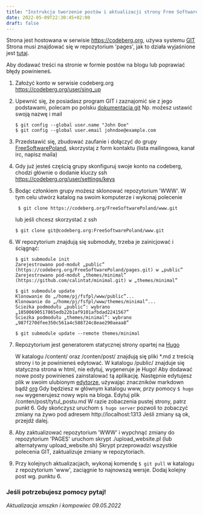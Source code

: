```yaml
---
title: "Instrukcja tworzenie postów i aktualizacji strony Free Software Poland"
date: 2022-05-09T22:30:45+02:00
draft: false
---
```


  Strona jest hostowana w serwisie https://codeberg.org, używa systemu [GIT](https://pl.wikipedia.org/wiki/Git_(oprogramowanie))
Strona musi znajdować się w repozytorium 'pages', jak to działa wyjaśnione jest [tutaj](https://docs.codeberg.org/codeberg-pages/).

  Aby dodawać treści na stronie w formie postów na blogu lub poprawiać błędy powinieneś.

1. Założyć konto w serwisie codeberg.org https://codeberg.org/user/sing_up

2. Upewnić się, że posiadasz program GIT i zaznajomić sie z jego podstawami, polecam po polsku [dokumentacja git](https://git-scm.com/book/pl/v2)
   Np. możesz ustawić swoją nazwę i mail
   ```
   $ git config --global user.name "John Doe"
   $ git config --global user.email johndoe@example.com
    ```
   
3. Przedstawić się, zbudować zaufanie i dołączyć do grupy [FreeSoftwarePoland](https://codeberg.org/FreeSoftwarePoland), skorzystaj z form kontaktu (lista mailingowa, kanał irc, napisz maila)
   
4. Gdy już jesteś częścią grupy skonfiguruj swoje konto na codeberg, chodzi głównie o dodanie kluczy ssh https://codeberg.org/user/settings/keys

5. Bodąc członkiem grupy możesz sklonować repozytorium 'WWW'. W tym celu utwórz katalog na swoim komputerze i wykonaj polecenie
   ``` 
    $ git clone https://codeberg.org/FreeSoftwarePoland/www.git
    ```
    
    lub jeśli chcesz skorzystać z ssh
    
    ```
    $ git clone git@codeberg.org:FreeSoftwarePoland/www.git
    ```

6. W repozytorium znajdują się submoduły, trzeba je zainicjować i ściągnąć:
    ```
    $ git submodule init
    Zarejestrowano pod-moduł „public” (https://codeberg.org/FreeSoftwarePoland/pages.git) w „public”
    Zarejestrowano pod-moduł „themes/minimal” (https://github.com/calintat/minimal.git) w „themes/minimal”

    $ git submodule update 
    Klonowanie do „/home/pj/fsfpl/www/public”...
    Klonowanie do „/home/pj/fsfpl/www/themes/minimal”...
    Ścieżka podmodułu „public”: wybrano „18500690517865edb22b1af9101afbdad2241567”
    Ścieżka podmodułu „themes/minimal”: wybrano „987f270dfee350c561a4c588724c8eae290aeaa8”

    $ git submodule update --remote themes/minimal	
    ```

7. Repozytorium jest generatorem statycznej strony opartej na [Hugo](https://gohugo.io/getting-started/quick-start/)
    
    W katalogu /content/ oraz /conten/post/  znajdują się pliki *.md  z treścią strony i to je powinieneś edytować.
    W katalogu /public/ znajduje się statyczna strona w html, nie edytuj, wygeneruje je Hugo!
    Aby dodawać nowe posty powinieneś zainstalować tą aplikację.
    Następnie edytujesz plik w swoim ulubionym [edytorze](https://www.gnu.org/software/emacs/), używając znaczników markdown bądź [org](https://orgmode.org/)
    Gdy będziesz w głównym katalogu www, przy pomocy ```$ hugo new``` wygenerujesz nowy wpis na bloga. Edytuj plik /conten/post/tytul_postu.md
    W razie zobaczenia pustej strony, patrz punkt 6.
    Gdy skończysz uruchom ```$ hugo server``` pozwoli to zobaczyć zmiany na żywo pod adresem http://localhost:1313
    Jeśli zmiany są ok, przejdź dalej.

8. Aby zaktualizować repozytorium 'WWW' i wypchnąć zmiany do repozytorium 'PAGES' uruchom skrypt ./upload_website.pl (lub alternatywny upload_website.sh)
   Skrypt przeprowadzi wszystkie polecenia GIT, zaktualizuje zmiany w repozytoriach.

9. Przy kolejnych aktualizacjach, wykonaj komendę ```$ git pull``` w katalogu z repozytorium 'www', zaciągnie to najnowszą wersje.
   Dodaj kolejny post wg. punktu 6.
   
### Jeśli potrzebujesz pomocy pytaj!



*Aktualizacja xmszkn i kompowiec 09.05.2022*

